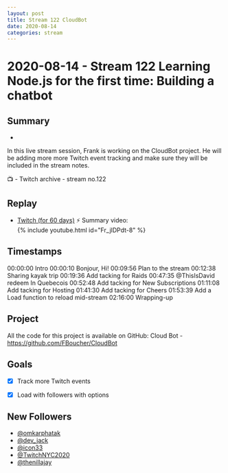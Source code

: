 ```yaml
---
layout: post
title: Stream 122 CloudBot
date: 2020-08-14
categories: stream
---
```



# 2020-08-14 - Stream 122 Learning Node.js for the first time: Building a chatbot

## Summary
-

In this live stream session, Frank is working on the CloudBot project. He will be adding more more Twitch event tracking and make sure they will be included in the stream notes. 

📺 - Twitch archive - stream no.122

## Replay


- [Twitch (for 60 days)](https://www.twitch.tv/videos/)
⚡ Summary video:
{% include youtube.html id="Fr_jlDPdt-8" %}
<br/><!--more-->


## Timestamps


00:00:00 Intro
00:00:10 Bonjour, Hi!
00:09:56 Plan to the stream
00:12:38 Sharing kayak trip
00:19:36 Add tacking for Raids
00:47:35 @ThisIsDavid redeem In Quebecois
00:52:48 Add tacking for New Subscriptions
01:11:08 Add tacking for Hosting
01:41:30 Add tacking for Cheers
01:53:39 Add a Load function to reload mid-stream
02:16:00 Wrapping-up

Project
-------

All the code for this project is available on GitHub: Cloud Bot - https://github.com/FBoucher/CloudBot

Goals
-----

- [X] Track more Twitch events
- [X] Load with followers with options


New Followers
-------------

- [@omkarphatak](https://www.twitch.tv/omkarphatak)
- [@dev_jack](https://www.twitch.tv/dev_jack)
- [@icon33](https://www.twitch.tv/icon33)
- [@TwitchNYC2020](https://www.twitch.tv/TwitchNYC2020)
- [@thenillajay](https://www.twitch.tv/thenillajay)


